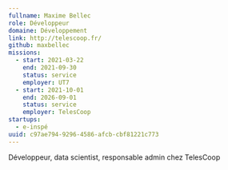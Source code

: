```yaml
---
fullname: Maxime Bellec
role: Développeur
domaine: Développement
link: http://telescoop.fr/
github: maxbellec
missions:
  - start: 2021-03-22
    end: 2021-09-30
    status: service
    employer: UT7
  - start: 2021-10-01
    end: 2026-09-01
    status: service
    employer: TelesCoop
startups:
  - e-inspé
uuid: c97ae794-9296-4586-afcb-cbf81221c773
---
```

Développeur, data scientist, responsable admin chez TelesCoop